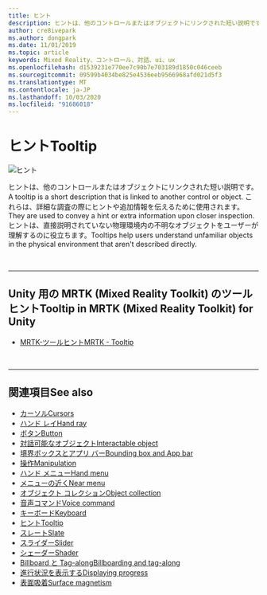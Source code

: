 ```yaml
---
title: ヒント
description: ヒントは、他のコントロールまたはオブジェクトにリンクされた短い説明です。
author: cre8ivepark
ms.author: dongpark
ms.date: 11/01/2019
ms.topic: article
keywords: Mixed Reality、コントロール、対話、ui、ux
ms.openlocfilehash: d1539231e770ee7c90b7e703189d1850c046ceeb
ms.sourcegitcommit: 09599b4034be825e4536eeb9566968afd021d5f3
ms.translationtype: MT
ms.contentlocale: ja-JP
ms.lasthandoff: 10/03/2020
ms.locfileid: "91686018"
---
```

# <a name="tooltip"></a><span data-ttu-id="68c17-104">ヒント</span><span class="sxs-lookup"><span data-stu-id="68c17-104">Tooltip</span></span>

![ヒント](images/UX_Hero_Tooltip.jpg)

<span data-ttu-id="68c17-106">ヒントは、他のコントロールまたはオブジェクトにリンクされた短い説明です。</span><span class="sxs-lookup"><span data-stu-id="68c17-106">A tooltip is a short description that is linked to another control or object.</span></span> <span data-ttu-id="68c17-107">これらは、詳細な調査の際にヒントや追加情報を伝えるために使用されます。</span><span class="sxs-lookup"><span data-stu-id="68c17-107">They are used to convey a hint or extra information upon closer inspection.</span></span> <span data-ttu-id="68c17-108">ヒントは、直接説明されていない物理環境内の不明なオブジェクトをユーザーが理解するのに役立ちます。</span><span class="sxs-lookup"><span data-stu-id="68c17-108">Tooltips help users understand unfamiliar objects in the physical environment that aren't described directly.</span></span> 

<br>

---

## <a name="tooltip-in-mrtk-mixed-reality-toolkit-for-unity"></a><span data-ttu-id="68c17-109">Unity 用の MRTK (Mixed Reality Toolkit) のツールヒント</span><span class="sxs-lookup"><span data-stu-id="68c17-109">Tooltip in MRTK (Mixed Reality Toolkit) for Unity</span></span>

* [<span data-ttu-id="68c17-110">MRTK-ツールヒント</span><span class="sxs-lookup"><span data-stu-id="68c17-110">MRTK - Tooltip</span></span>](https://microsoft.github.io/MixedRealityToolkit-Unity/Documentation/README_Tooltip.html)

<br>

---

## <a name="see-also"></a><span data-ttu-id="68c17-111">関連項目</span><span class="sxs-lookup"><span data-stu-id="68c17-111">See also</span></span>

* [<span data-ttu-id="68c17-112">カーソル</span><span class="sxs-lookup"><span data-stu-id="68c17-112">Cursors</span></span>](cursors.md)
* [<span data-ttu-id="68c17-113">ハンド レイ</span><span class="sxs-lookup"><span data-stu-id="68c17-113">Hand ray</span></span>](point-and-commit.md)
* [<span data-ttu-id="68c17-114">ボタン</span><span class="sxs-lookup"><span data-stu-id="68c17-114">Button</span></span>](button.md)
* [<span data-ttu-id="68c17-115">対話可能なオブジェクト</span><span class="sxs-lookup"><span data-stu-id="68c17-115">Interactable object</span></span>](interactable-object.md)
* [<span data-ttu-id="68c17-116">境界ボックスとアプリ バー</span><span class="sxs-lookup"><span data-stu-id="68c17-116">Bounding box and App bar</span></span>](app-bar-and-bounding-box.md)
* [<span data-ttu-id="68c17-117">操作</span><span class="sxs-lookup"><span data-stu-id="68c17-117">Manipulation</span></span>](direct-manipulation.md)
* [<span data-ttu-id="68c17-118">ハンド メニュー</span><span class="sxs-lookup"><span data-stu-id="68c17-118">Hand menu</span></span>](hand-menu.md)
* [<span data-ttu-id="68c17-119">メニューの近く</span><span class="sxs-lookup"><span data-stu-id="68c17-119">Near menu</span></span>](near-menu.md)
* [<span data-ttu-id="68c17-120">オブジェクト コレクション</span><span class="sxs-lookup"><span data-stu-id="68c17-120">Object collection</span></span>](object-collection.md)
* [<span data-ttu-id="68c17-121">音声コマンド</span><span class="sxs-lookup"><span data-stu-id="68c17-121">Voice command</span></span>](voice-input.md)
* [<span data-ttu-id="68c17-122">キーボード</span><span class="sxs-lookup"><span data-stu-id="68c17-122">Keyboard</span></span>](keyboard.md)
* [<span data-ttu-id="68c17-123">ヒント</span><span class="sxs-lookup"><span data-stu-id="68c17-123">Tooltip</span></span>](tooltip.md)
* [<span data-ttu-id="68c17-124">スレート</span><span class="sxs-lookup"><span data-stu-id="68c17-124">Slate</span></span>](slate.md)
* [<span data-ttu-id="68c17-125">スライダー</span><span class="sxs-lookup"><span data-stu-id="68c17-125">Slider</span></span>](slider.md)
* [<span data-ttu-id="68c17-126">シェーダー</span><span class="sxs-lookup"><span data-stu-id="68c17-126">Shader</span></span>](shader.md)
* [<span data-ttu-id="68c17-127">Billboard と Tag-along</span><span class="sxs-lookup"><span data-stu-id="68c17-127">Billboarding and tag-along</span></span>](billboarding-and-tag-along.md)
* [<span data-ttu-id="68c17-128">進行状況を表示する</span><span class="sxs-lookup"><span data-stu-id="68c17-128">Displaying progress</span></span>](progress.md)
* [<span data-ttu-id="68c17-129">表面吸着</span><span class="sxs-lookup"><span data-stu-id="68c17-129">Surface magnetism</span></span>](surface-magnetism.md)
